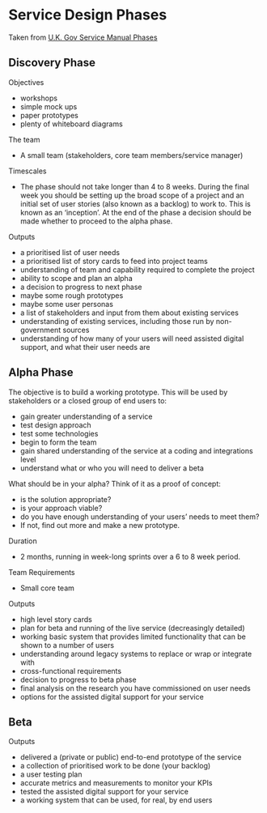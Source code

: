 # Service Design Phases

Taken from [U.K. Gov Service Manual Phases](https://www.gov.uk/service-manual/phases) 

## Discovery Phase

Objectives

* workshops
* simple mock ups
* paper prototypes
* plenty of whiteboard diagrams

The team
* A small team (stakeholders, core team members/service manager)

Timescales
* The phase should not take longer than 4 to 8 weeks. During the final week you should be setting up the broad scope of a project and an initial set of user stories (also known as a backlog) to work to. This is known as an ‘inception’. At the end of the phase a decision should be made whether to proceed to the alpha phase.

Outputs
* a prioritised list of user needs
* a prioritised list of story cards to feed into project teams
* understanding of team and capability required to complete the project
* ability to scope and plan an alpha
* a decision to progress to next phase
* maybe some rough prototypes
* maybe some user personas
* a list of stakeholders and input from them about existing services
* understanding of existing services, including those run by non-government sources
* understanding of how many of your users will need assisted digital support, and what their user needs are

## Alpha Phase

The objective is to build a working prototype. This will be used by stakeholders or a closed group of end users to:
* gain greater understanding of a service
* test design approach
* test some technologies
* begin to form the team
* gain shared understanding of the service at a coding and integrations level
* understand what or who you will need to deliver a beta

What should be in your alpha? Think of it as a proof of concept:
* is the solution appropriate?
* is your approach viable?
* do you have enough understanding of your users’ needs to meet them?
* If not, find out more and make a new prototype.

Duration
* 2 months, running in week-long sprints over a 6 to 8 week period.

Team Requirements
* Small core team

Outputs
* high level story cards
* plan for beta and running of the live service (decreasingly detailed)
* working basic system that provides limited functionality that can be shown to a number of users
* understanding around legacy systems to replace or wrap or integrate with
* cross-functional requirements
* decision to progress to beta phase
* final analysis on the research you have commissioned on user needs
* options for the assisted digital support for your service

## Beta

Outputs
* delivered a (private or public) end-to-end prototype of the service
* a collection of prioritised work to be done (your backlog)
* a user testing plan
* accurate metrics and measurements to monitor your KPIs
* tested the assisted digital support for your service
* a working system that can be used, for real, by end users
